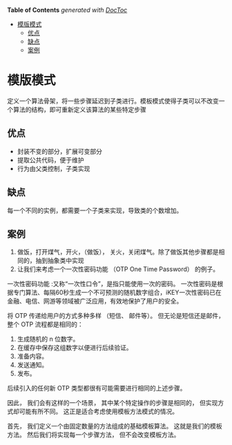 <!-- START doctoc generated TOC please keep comment here to allow auto update -->
<!-- DON'T EDIT THIS SECTION, INSTEAD RE-RUN doctoc TO UPDATE -->
**Table of Contents**  *generated with [DocToc](https://github.com/thlorenz/doctoc)*

- [模版模式](#%E6%A8%A1%E7%89%88%E6%A8%A1%E5%BC%8F)
  - [优点](#%E4%BC%98%E7%82%B9)
  - [缺点](#%E7%BC%BA%E7%82%B9)
  - [案例](#%E6%A1%88%E4%BE%8B)

<!-- END doctoc generated TOC please keep comment here to allow auto update -->

# 模版模式
定义一个算法骨架，将一些步骤延迟到子类进行。模板模式使得子类可以不改变一个算法的结构，即可重新定义该算法的某些特定步骤

## 优点
- 封装不变的部分，扩展可变部分
- 提取公共代码，便于维护
- 行为由父类控制，子类实现

## 缺点
每一个不同的实例，都需要一个子类来实现，导致类的个数增加。

## 案例
1. 做饭，打开煤气，开火，（做饭）， 关火，关闭煤气。除了做饭其他步骤都是相同的，抽到抽象类中实现
2. 让我们来考虑一个一次性密码功能 （OTP One Time Password） 的例子。

一次性密码功能 :又称“一次性口令”，是指只能使用一次的密码。 一次性密码是根据专门算法、每隔60秒生成一个不可预测的随机数字组合，iKEY一次性密码已在金融、电信、网游等领域被广泛应用，有效地保护了用户的安全。

将 OTP 传递给用户的方式多种多样 （短信、 邮件等）。 但无论是短信还是邮件， 整个 OTP 流程都是相同的：

1. 生成随机的 n 位数字。
2. 在缓存中保存这组数字以便进行后续验证。
3. 准备内容。
4. 发送通知。
5. 发布。

后续引入的任何新 OTP 类型都很有可能需要进行相同的上述步骤。

因此， 我们会有这样的一个场景， 其中某个特定操作的步骤是相同的， 但实现方式却可能有所不同。 这正是适合考虑使用模板方法模式的情况。

首先， 我们定义一个由固定数量的方法组成的基础模板算法。 这就是我们的模板方法。 然后我们将实现每一个步骤方法， 但不会改变模板方法。


